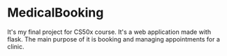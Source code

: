 # MedicalBooking
It's my final project for CS50x course. It's a web application made with flask. The main purpose of it is booking and managing appointments for a clinic. 
